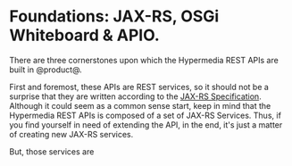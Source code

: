 # Foundations: JAX-RS, OSGi Whiteboard & APIO. [](id=rest-apis-foundations)

There are three cornerstones upon which the Hypermedia REST APIs are built in @product@. 

First and foremost, these APIs are REST services, so it should not be a surprise that they are written according to the [JAX-RS Specification](http://download.oracle.com/otndocs/jcp/jaxrs-2_1-final-eval-spec/index.html). Although it could seem as a common sense start, keep in mind that the Hypermedia REST APIs is composed of a set of JAX-RS Services. Thus, if you find yourself in need of extending the API, in the end, it's just a matter of creating new JAX-RS services.

But, those services are 

